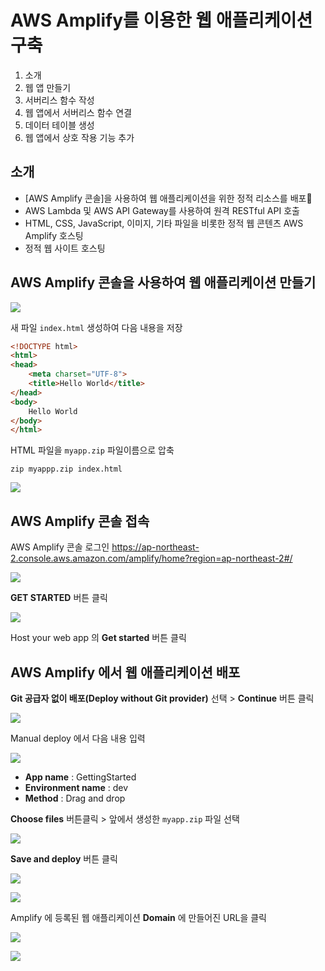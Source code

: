 # AWS Amplify를 이용한 웹 애플리케이션 구축

1. 소개
2. 웹 앱 만들기
3. 서버리스 함수 작성
4. 웹 앱에서 서버리스 함수 연결
5. 데이터 테이블 생성
6. 웹 앱에서 상호 작용 기능 추가


## 소개

* [AWS Amplify 콘솔]을 사용하여 웹 애플리케이션을 위한 정적 리소스를 배포
* AWS Lambda 및 AWS API Gateway를 사용하여 원격 RESTful API 호출 
* HTML, CSS, JavaScript, 이미지, 기타 파일을 비롯한 정적 웹 콘텐츠 AWS Amplify 호스팅
* 정적 웹 사이트 호스팅


## AWS Amplify 콘솔을 사용하여 웹 애플리케이션 만들기

![](https://dbcore-assets-public.s3.ap-northeast-2.amazonaws.com/tutorials/cloud-based-web-application-development/chapter01/images/Screen%20Shot%202021-01-16%20at%2012.01.57%20AM.png)

새 파일 `index.html` 생성하여 다음 내용을 저장

```html
<!DOCTYPE html>
<html>
<head>
    <meta charset="UTF-8">
    <title>Hello World</title> 
</head>
<body>
    Hello World
</body>
</html>
```

HTML 파일을 `myapp.zip` 파일이름으로 압축 

```
zip myappp.zip index.html
```

![](https://dbcore-assets-public.s3.ap-northeast-2.amazonaws.com/tutorials/cloud-based-web-application-development/chapter01/images/Screen%20Shot%202021-01-15%20at%2011.40.27%20PM.png)


## AWS Amplify 콘솔 접속

AWS Amplify 콘솔 로그인 https://ap-northeast-2.console.aws.amazon.com/amplify/home?region=ap-northeast-2#/

![](https://dbcore-assets-public.s3.ap-northeast-2.amazonaws.com/tutorials/cloud-based-web-application-development/chapter01/images/Screen%20Shot%202021-01-15%20at%2011.30.38%20PM.png)

**GET STARTED** 버튼 클릭 

![](https://dbcore-assets-public.s3.ap-northeast-2.amazonaws.com/tutorials/cloud-based-web-application-development/chapter01/images/Screen%20Shot%202021-01-15%20at%2011.33.23%20PM.png)

Host your web app 의 **Get started** 버튼 클릭

## AWS Amplify 에서 웹 애플리케이션 배포

**Git 공급자 없이 배포(Deploy without Git provider)** 선택 > **Continue** 버튼 클릭

![](https://dbcore-assets-public.s3.ap-northeast-2.amazonaws.com/tutorials/cloud-based-web-application-development/chapter01/images/Screen%20Shot%202021-01-15%20at%2011.43.52%20PM.png)


Manual deploy 에서 다음 내용 입력

![](https://dbcore-assets-public.s3.ap-northeast-2.amazonaws.com/tutorials/cloud-based-web-application-development/chapter01/images/Screen%20Shot%202021-01-15%20at%2011.48.00%20PM.png)


* **App name** : GettingStarted
* **Environment name** : dev
* **Method** : Drag and drop

**Choose files** 버튼클릭 > 앞에서 생성한 `myapp.zip` 파일 선택

![](https://dbcore-assets-public.s3.ap-northeast-2.amazonaws.com/tutorials/cloud-based-web-application-development/chapter01/images/Screen%20Shot%202021-01-15%20at%2011.54.26%20PM.png)

**Save and deploy** 버튼 클릭

![](https://dbcore-assets-public.s3.ap-northeast-2.amazonaws.com/tutorials/cloud-based-web-application-development/chapter01/images/Screen%20Shot%202021-01-15%20at%2011.55.22%20PM.png)

![](https://dbcore-assets-public.s3.ap-northeast-2.amazonaws.com/tutorials/cloud-based-web-application-development/chapter01/images/Screen%20Shot%202021-01-15%20at%2011.55.50%20PM.png)

Amplify 에 등록된 웹 애플리케이션 **Domain** 에 만들어진 URL을 클릭

![](https://dbcore-assets-public.s3.ap-northeast-2.amazonaws.com/tutorials/cloud-based-web-application-development/chapter01/images/Screen%20Shot%202021-01-15%20at%2011.59.19%20PM.png)

![](https://dbcore-assets-public.s3.ap-northeast-2.amazonaws.com/tutorials/cloud-based-web-application-development/chapter01/images/Screen%20Shot%202021-01-15%20at%2011.59.34%20PM.png)

